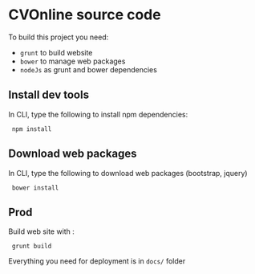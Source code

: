 # CVOnline source code

To build this project you need:
- `grunt` to build website
- `bower` to manage web packages
- `nodeJs` as grunt and bower dependencies

## Install dev tools

In CLI, type the following to install npm dependencies:

     npm install

## Download web packages

In CLI, type the following to download web packages (bootstrap, jquery)

     bower install
     
## Prod

Build web site with :

     grunt build

Everything you need for deployment is in `docs/` folder
